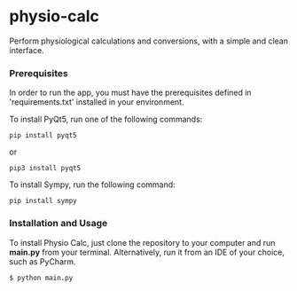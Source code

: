 # physio-calc
Perform physiological calculations and conversions, with a simple and clean interface.

### Prerequisites 
In order to run the app, you must have the prerequisites defined in 'requirements.txt' installed in your environment.

To install PyQt5, run one of the following commands:
~~~
pip install pyqt5
~~~

or

~~~
pip3 install pyqt5
~~~

To install Sympy, run the following command:
~~~
pip install sympy
~~~

### Installation and Usage
To install Physio Calc, just clone the repository to your computer and run <b>main.py</b> from your terminal. Alternatively, run it from an IDE of your choice, such as PyCharm.
~~~
$ python main.py
~~~
